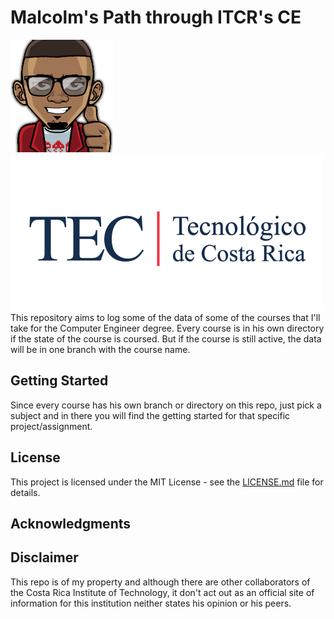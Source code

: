 Malcolm's Path through ITCR's CE
=====================
![malkam03](malkam03.png) ![Tec_Logo](tec.png)  
This repository aims to log some of the data of some of the courses that I'll take for the Computer Engineer degree.
Every course is in his own directory if the state of the course is coursed. But if the course is still active, the data will be in one branch with the course name.

## Getting Started
Since every course has his own branch or directory on this repo, just pick a subject and in there you will find the getting started for that specific project/assignment.

## License
This project is licensed under the MIT License - see the [LICENSE.md](LICENSE.md) file for details.

## Acknowledgments 

## Disclaimer
This repo is of my property and although there are other collaborators of the Costa Rica Institute of Technology, it don't act out as an official site of information for this institution neither states his opinion or his peers.
